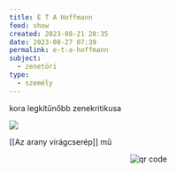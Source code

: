 ```yaml
---
title: E T A Hoffmann
feed: show
created: 2023-08-21 20:35
date: 2023-08-27 07:39
permalink: e-t-a-hoffmann
subject:
  - zenetöri
type:
  - személy
---
```


kora legkítűnőbb zenekritikusa

![](https://pushkinpress.com/wp-content/uploads/2020/08/HOFFMANN-WEBSITE.jpg)

[[Az arany virágcserép]] mű



<p style="text-align: center;"><img src="https://chart.googleapis.com/chart?cht=qr&chl=https://notes.andrasdenes.com/e-t-a-hoffmann&chs=180x180&choe=UTF-8&chld=L|2" alt="qr code"></p>

